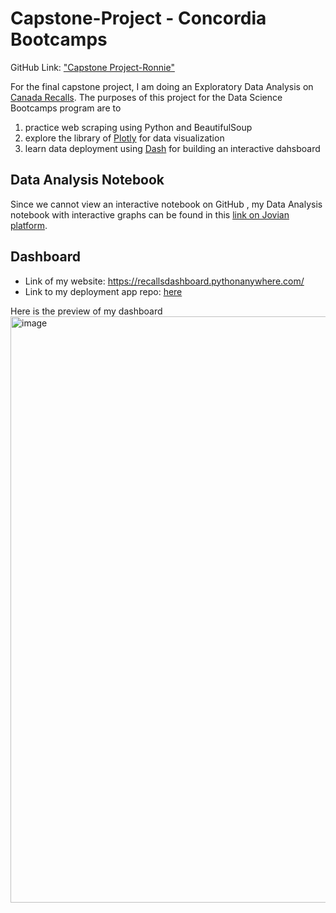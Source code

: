 # Capstone-Project - Concordia Bootcamps

GitHub Link: ["Capstone Project-Ronnie"](https://github.com/chanronnie/Capstone-Project)

For the final capstone project, I am doing an Exploratory Data Analysis on [Canada Recalls](https://recalls-rappels.canada.ca/en/search/site). The purposes of this project for the Data Science Bootcamps program are to

1. practice web scraping using Python and BeautifulSoup
2. explore the library of [Plotly](https://plotly.com/) for data visualization
3. learn data deployment using [Dash](https://plotly.com/dash/) for building an interactive dahsboard

## Data Analysis Notebook

Since we cannot view an interactive notebook on GitHub , my Data Analysis notebook with interactive graphs can be found in this [link on Jovian platform](https://jovian.com/ronniekkc/canada-recalls-data-analysis).

## Dashboard

- Link of my website: https://recallsdashboard.pythonanywhere.com/
- Link to my deployment app repo: [here](https://github.com/chanronnie/canada-recalls-app)

Here is the preview of my dashboard
<img width="938" alt="image" src="https://user-images.githubusercontent.com/121308347/232263128-cb49fb53-94f0-4563-a8a9-9b2a84795d72.png">
